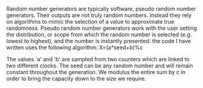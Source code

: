 Random number generators are typically software, pseudo random number generators. Their outputs are not truly random numbers. Instead they rely on algorithms to mimic the selection of a value to approximate true randomness. Pseudo random number generators work with the user setting the distribution, or scope from which the random number is selected (e.g. lowest to highest), and the number is instantly presented.
the code I have written uses the following algorithm:
X=(a*seed+b)%c

The values 'a' and 'b' are sampled from two counters which are linked to two different clocks.
The seed can be any random number and will remain constant throughout the generation.
We modulus the entire sum by c in order to bring the capacity down to the size we require.


